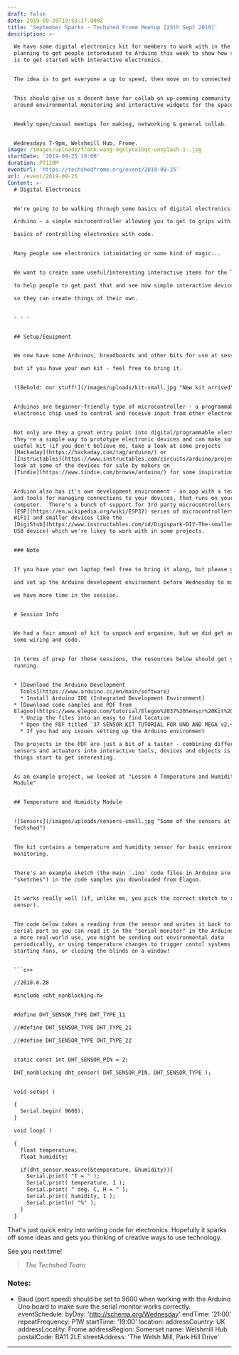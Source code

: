 ```yaml
---
draft: false
date: 2019-09-20T19:53:27.000Z
title: 'September Sparks - Techshed Frome Meetup [25th Sept 2019]'
description: >-

  We have some digital electronics kit for members to work with in the space -
  planning to get people intoroduced to Arduino this week to show how simple it
  is to get started with interactive electronics.        


  The idea is to get everyone a up to speed, then move on to connected devices. 


  This should give us a decent base for collab on up-comming community projects
  around environmental monitoring and interactive widgets for the space.


  Weekly open/casual meetups for making, networking & general collab.


  Wednesdays 7-9pm, Welshmill Hub, Frome.
image: /images/uploads/frank-wang-ogxlyca1bqc-unsplash-1-.jpg
startDate: '2019-09-25 19:00'
duration: PT120M
eventUrl: 'https://techshedfrome.org/event/2019-09-25'
url: /event/2019-09-25
Content: >-
  # Digital Electronics


  We're going to be walking through some basics of digital electronics using

  Arduino - a simple microcontroller allowing you to get to grips with the

  basics of controlling electronics with code.


  Many people see electronics intimidating or some kind of magic...


  We want to create some useful/interesting interactive items for the Techshed

  to help people to get past that and see how simple interactive devices can be,

  so they can create things of their own.


  - - -


  ## Setup/Equipment


  We now have some Arduinos, breadboards and other bits for use at sessions,

  but if you have your own kit - feel free to bring it.


  ![Behold: our stuff!](/images/uploads/kit-small.jpg "New kit arrived")


  Arduinos are beginner-friendly type of microcontroller - a programmable
  electronic chip used to control and receive input from other electronics.


  Not only are they a great entry point into digital/programmable electronics,
  they're a simple way to prototype electronic devices and can make some really
  useful kit (if you don't believe me, take a look at some projects
  [Hackaday](https://hackaday.com/tag/arduino/) or
  [Instructables](https://www.instructables.com/circuits/arduino/projects/) or
  look at some of the devices for sale by makers on
  [Tindie](https://www.tindie.com/browse/arduino/) for some inspiration).


  Arduino also has it's own development environment - an app with a text editor
  and tools for managing connections to your devices, that runs on your
  computer.  There's a bunch of support for 3rd party microcontrollers (like the
  [ESP](https://en.wikipedia.org/wiki/ESP32) series of microcontrollers \[with
  WiFi] and smaller devices like the
  [DigiStub](https://www.instructables.com/id/Digispark-DIY-The-smallest-USB-Arduino/)
  USB device) which we're likey to work with in some projects.


  ### Note


  If you have your own laptop feel free to bring it along, but please go ahead

  and set up the Arduino development environment before Wednesday to makes sure

  we have more time in the session.


  # Session Info


  We had a fair amount of kit to unpack and organise, but we did get around to
  some wiring and code.


  In terms of prep for these sessions, the resources below should get you up and
  running.


  * [Download the Arduino Development
    Tools](https://www.arduino.cc/en/main/software)
    * Install Arduino IDE (Integrated Development Environment)
  * [Download code samples and PDF from
  Elagoo](https://www.elegoo.com/tutorial/Elegoo%2037%20Sensor%20Kit%20Tutorial%20for%20UNO%20R3%20and%20Mega%202560%20V2.0.0.2019.09.17.zip)
    * Unzip the files into an easy to find location
    * Open the PDF titled `37 SENSOR KIT TUTORIAL FOR UNO AND MEGA v2.<some numbers>.pdf` and take a quick look at the sorts of projects that can be made with the kit we have available.
    * If you had any issues setting up the Arduino environment

  The projects in the PDF are just a bit of a taster - combining different
  sensors and actuators into interactive tools, devices and objects is where
  things start to get interesting.


  As an example project, we looked at "Lesson 4 Temperature and Humidity
  Module" 


  ## Temperature and Humidity Module


  ![Sensors](/images/uploads/sensors-small.jpg "Some of the sensors at the
  Techshed")


  The kit contains a temperature and humidity sensor for basic environmental
  monitoring. 


  There's an example sketch (the main `.ino` code files in Arduino are known as
  "sketches") in the code samples you downloaded from Elagoo.


  It works really well (if, unlike me, you pick the correct sketch to run the
  sensor).


  The code below takes a reading from the sensor and writes it back to the
  serial port so you can read it in the "serial monitor" in the Arduino IDE.  In
  a more real-world use, you might be sending out environmental data
  periodically, or using temperature changes to trigger contol systems like
  starting fans, or closing the blinds on a window!


  ```c++

  //2018.6.28

  #include <dht_nonblocking.h>


  #define DHT_SENSOR_TYPE DHT_TYPE_11

  //#define DHT_SENSOR_TYPE DHT_TYPE_21

  //#define DHT_SENSOR_TYPE DHT_TYPE_22


  static const int DHT_SENSOR_PIN = 2;

  DHT_nonblocking dht_sensor( DHT_SENSOR_PIN, DHT_SENSOR_TYPE );


  void setup( )

  {
    Serial.begin( 9600);
  }

  void loop( )

  {
    float temperature;
    float humidity;

    if(dht_sensor.measure(&temperature, &humidity)){
      Serial.print( "T = " );
      Serial.print( temperature, 1 );
      Serial.print( " deg. C, H = " );
      Serial.print( humidity, 1 );
      Serial.println( "%" );
    }
  }

  ```


  That's just quick entry into writing code for electronics.  Hopefully it
  sparks off some ideas and gets you thinking of creative ways to use
  technology.


  See you next time!


  > _The Techshed Team_


  ### Notes:


  * Baud (port speed) should be set to 9600 when working with the Arduino Uno
  board to make sure the serial monitor works correctly.
eventSchedule:
  byDay: 'http://schema.org/Wednesday'
  endTime: '21:00'
  repeatFrequency: P1W
  startTime: '19:00'
location:
  addressCountry: UK
  addressLocality: Frome
  addressRegion: Somerset
  name: Welshmill Hub
  postalCode: BA11 2LE
  streetAddress: 'The Welsh Mill, Park Hill Drive'
---
```


